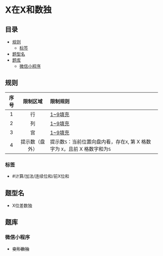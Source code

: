 # X在X和数独
<!-- START doctoc generated TOC please keep comment here to allow auto update -->
<!-- DON'T EDIT THIS SECTION, INSTEAD RE-RUN doctoc TO UPDATE -->
## 目录

- [规则](#%E8%A7%84%E5%88%99)
  - [标签](#%E6%A0%87%E7%AD%BE)
- [题型名](#%E9%A2%98%E5%9E%8B%E5%90%8D)
- [题库](#%E9%A2%98%E5%BA%93)
  - [微信小程序](#%E5%BE%AE%E4%BF%A1%E5%B0%8F%E7%A8%8B%E5%BA%8F)

<!-- END doctoc generated TOC please keep comment here to allow auto update -->

## 规则

| 序号  |  限制区域   | 限制规则                                              |
|:---:|:-------:|:--------------------------------------------------|
|  1  |    行    | [1~9填充]                                           |
|  2  |    列    | [1~9填充]                                           |
|  3  |    宫    | [1~9填充]                                           |
|  4  | 提示数（盘外） | 提示数`S`：当前位置向盘内看，存在`X`, 第 X 格数字为 `X`，且前 X 格数字和为`S` |

### 标签

- #计算/加法/连续位和/前X位和

## 题型名

- X位差数独

## 题库

### 微信小程序

- ~~变形数独~~

[1~9填充]: ../../../../rules.md#1to9填充
